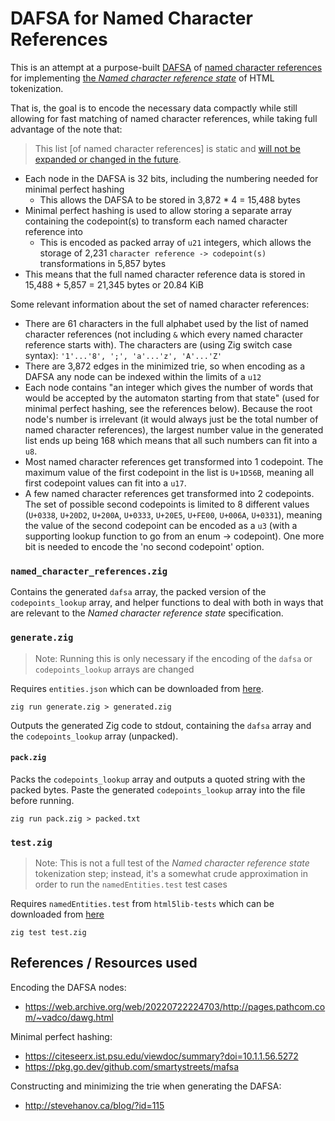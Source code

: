 # DAFSA for Named Character References

This is an attempt at a purpose-built [DAFSA](https://en.wikipedia.org/wiki/Deterministic_acyclic_finite_state_automaton) of [named character references](https://html.spec.whatwg.org/multipage/named-characters.html#named-character-references) for implementing [the *Named character reference state*](https://html.spec.whatwg.org/multipage/parsing.html#named-character-reference-state) of HTML tokenization. 

That is, the goal is to encode the necessary data compactly while still allowing for fast matching of named character references, while taking full advantage of the note that:

> This list [of named character references] is static and [will not be expanded or changed in the future](https://github.com/whatwg/html/blob/main/FAQ.md#html-should-add-more-named-character-references).

- Each node in the DAFSA is 32 bits, including the numbering needed for minimal perfect hashing
  + This allows the DAFSA to be stored in 3,872 * 4 = 15,488 bytes
- Minimal perfect hashing is used to allow storing a separate array containing the codepoint(s) to transform each named character reference into
  + This is encoded as packed array of `u21` integers, which allows the storage of 2,231 `character reference -> codepoint(s)` transformations in 5,857 bytes
- This means that the full named character reference data is stored in 15,488 + 5,857 = 21,345 bytes or 20.84 KiB

Some relevant information about the set of named character references:

- There are 61 characters in the full alphabet used by the list of named character references (not including `&` which every named character reference starts with). The characters are (using Zig switch case syntax): `'1'...'8', ';', 'a'...'z', 'A'...'Z'`
- There are 3,872 edges in the minimized trie, so when encoding as a DAFSA any node can be indexed within the limits of a `u12`
- Each node contains "an integer which gives the number of words that would be accepted by the automaton starting from that state" (used for minimal perfect hashing, see the references below). Because the root node's number is irrelevant (it would always just be the total number of named character references), the largest number value in the generated list ends up being 168 which means that all such numbers can fit into a `u8`.
- Most named character references get transformed into 1 codepoint. The maximum value of the first codepoint in the list is `U+1D56B`, meaning all first codepoint values can fit into a `u17`.
- A few named character references get transformed into 2 codepoints. The set of possible second codepoints is limited to 8 different values (`U+0338`, `U+20D2`, `U+200A`, `U+0333`, `U+20E5`, `U+FE00`, `U+006A`, `U+0331`), meaning the value of the second codepoint can be encoded as a `u3` (with a supporting lookup function to go from an enum -> codepoint). One more bit is needed to encode the 'no second codepoint' option.

### `named_character_references.zig`

Contains the generated `dafsa` array, the packed version of the `codepoints_lookup` array, and helper functions to deal with both in ways that are relevant to the *Named character reference state* specification.

### `generate.zig`

> Note: Running this is only necessary if the encoding of the `dafsa` or `codepoints_lookup` arrays are changed

Requires `entities.json` which can be downloaded from [here](https://html.spec.whatwg.org/entities.json).

```
zig run generate.zig > generated.zig
```

Outputs the generated Zig code to stdout, containing the `dafsa` array and the `codepoints_lookup` array (unpacked).

#### `pack.zig`

Packs the `codepoints_lookup` array and outputs a quoted string with the packed bytes. Paste the generated `codepoints_lookup` array into the file before running.

```
zig run pack.zig > packed.txt
```

### `test.zig`

> Note: This is not a full test of the *Named character reference state* tokenization step; instead, it's a somewhat crude approximation in order to run the `namedEntities.test` test cases

Requires `namedEntities.test` from `html5lib-tests` which can be downloaded from [here](https://github.com/html5lib/html5lib-tests/blob/master/tokenizer/namedEntities.test)

```
zig test test.zig
```

## References / Resources used

Encoding the DAFSA nodes:
- https://web.archive.org/web/20220722224703/http://pages.pathcom.com/~vadco/dawg.html

Minimal perfect hashing:
- https://citeseerx.ist.psu.edu/viewdoc/summary?doi=10.1.1.56.5272
- https://pkg.go.dev/github.com/smartystreets/mafsa

Constructing and minimizing the trie when generating the DAFSA:
- http://stevehanov.ca/blog/?id=115
